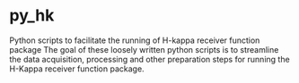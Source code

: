 # py_hk
Python scripts to facilitate the running of H-kappa receiver function package
The goal of these loosely written python scripts is to streamline the data acquisition, processing and other preparation steps for running the H-Kappa receiver function package.
